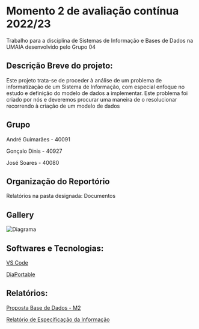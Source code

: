 # Momento 2 de avaliação contínua 2022/23


Trabalho para a disciplina de Sistemas de Informação e Bases de Dados na UMAIA desenvolvido pelo Grupo 04

## Descrição Breve do projeto:

Este projeto trata-se de proceder à análise de um problema de informatização de um Sistema de Informação, com especial enfoque no estudo e definição do
modelo de dados a implementar.
Este problema foi criado por nós e deveremos procurar uma maneira de o resolucionar recorrendo à criação de um modelo de dados


## Grupo
André Guimarães - 40091

Gonçalo Dinis - 40927

José Soares - 40080


## Organização do Reportório

Relatórios na pasta designada: Documentos


## Gallery

<img title="Diagrama" alt="Diagrama" src="/rei/Diagram1.png">


## Softwares e Tecnologias:

[VS Code](https://code.visualstudio.com/)

[DiaPortable](https://portableapps.com/apps/office/dia_portable)


## Relatórios:

[Proposta Base de Dados - M2](https://github.com/JoseMSoares/TCM22-SIBD-G04/blob/74567ec05de9463f95cb0663200d56e587aa46fc/Momento%202%20-%20G04/PropostaBaseDados.pdf)

[Relatório de Especificação da Informação](https://github.com/JoseMSoares/TCM22-SIBD-G04/blob/1d8883926bb623f247a3fbeb9f4cb5dd8c30c752/Docs/rei/rei00.md)

